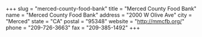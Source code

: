 +++
slug = "merced-county-food-bank"
title = "Merced County Food Bank"
name = "Merced County Food Bank"
address = "2000 W Olive Ave"
city = "Merced"
state = "CA"
postal = "95348"
website = "http://mmcfb.org/"
phone = "209-726-3663"
fax = "209-385-1492"
+++
